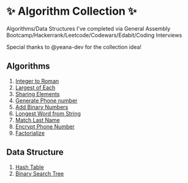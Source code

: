 # ✨ Algorithm Collection ✨

Algorithms/Data Structures I've completed via General Assembly Bootcamp/Hackerrank/Leetcode/Codewars/Edabit/Coding Interviews

Special thanks to @yeana-dev for the collection idea!

## Algorithms

1. [Integer to Roman](https://github.com/tiffanybibby/algorithm-collection/tree/main/integerToRoman)
2. [Largest of Each](https://github.com/tiffanybibby/algorithm-collection/tree/main/largestOfEach)
3. [Sharing Elements](https://github.com/tiffanybibby/algorithm-collection/tree/main/sharingElements)
4. [Generate Phone number](https://github.com/tiffanybibby/algorithm-collection/tree/main/generatePhoneNumber)
5. [Add Binary Numbers](https://github.com/tiffanybibby/algorithm-collection/tree/main/addBinaryNums)
6. [Longest Word from String](https://github.com/tiffanybibby/algorithm-collection/tree/main/longestWord)
7. [Match Last Name](https://github.com/tiffanybibby/algorithm-collection/tree/main/matchLastName)
8. [Encrypt Phone Number](https://github.com/tiffanybibby/algorithm-collection/tree/main/encrypt_phone_number)
9. [Factorialize](https://github.com/tiffanybibby/algorithm-collection/tree/main/factorialize)

## Data Structure

1. [Hash Table](https://github.com/tiffanybibby/algorithm-collection/blob/main/data_structure/hash_table.js)
2. [Binary Search Tree](https://github.com/tiffanybibby/algorithm-collection/blob/main/data_structure/binary_search_tree/binary_search_tree.js)